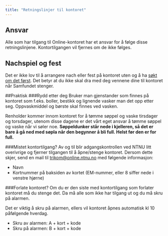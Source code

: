 ```yaml
---
title: "Retningslinjer til kontoret"
---
```


Ansvar
------------
Alle som har tilgang til Online-kontoret har et ansvar for å følge disse retningslinjene. Kontortilgangen vil fjernes om de ikke følges.

Nachspiel og fest
------------
Det er ikke lov til å arrangere nach eller fest på kontoret uten og å ha [søkt om det først](https://online.ntnu.no/wiki/online/info/sosialt-og-okonomisk/soke-om-drikking-pa-kontoret/). Det betyr at du ikke skal dra med deg vennene dine til kontoret når Samfundet stenger.

##Praktisk
###Rydd etter deg
Bruker man gjenstander som finnes på kontoret som f.eks. boller, bestikk og lignende vasker man det opp etter seg. Oppvaskmiddel og børste skal finnes ved vasken.

Renholder kommer innom kontoret for å tømme søppel og vaske tirsdager og torsdager, utenom disse dagene er det vårt eget ansvar å tømme søppel og vaske når vi søler noe. **Søppeldunker står nede i kjelleren, så det er bare å gå ned med søpla når den begynner å bli full. Helst før den er for full.**

###Mistet kontortilgang?
Av og til blir adgangskontrollen ved NTNU litt overivrige og fjerner tilgangen til å åpne/stenge kontoret. Dersom dette skjer, send en mail til trikom@online.ntnu.no med følgende informasjon:

- Navn
- Kortnummer på baksiden av kortet (EM-nummer, eller 8 siffer nede i venstre hjørne)

###Forlate kontoret?
Om du er den siste med kontortilgang som forlater kontoret må du stenge det. Da må alle som ikke har tilgang ut og du må skru på alarmen.

Det er viktig å skru på alarmen, ellers vil kontoret åpnes automatisk kl 10 påfølgende hverdag. 

- Skru av alarmen: A + kort + kode
- Skru på alarmen: B + kort + kode